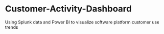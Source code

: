 # Customer-Activity-Dashboard
Using Splunk data and Power BI to visualize software platform customer use trends
